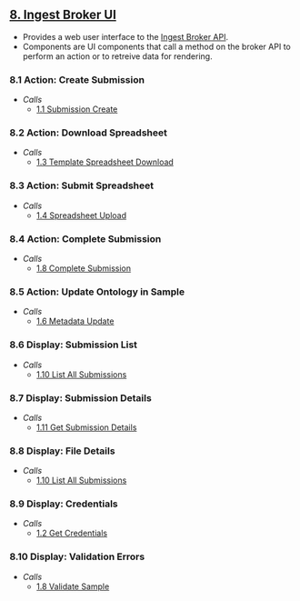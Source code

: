 ## [8. Ingest Broker UI](#8-ingest-broker-ui)

* Provides a web user interface to the [Ingest Broker API](#1-ingest-broker-api).
* Components are UI components that call a method on the broker API to perform an action or to retreive data for rendering.

### 8.1 Action: Create Submission
* _Calls_
   * [1.1 Submission Create](#11-submission-create)
   
### 8.2 Action: Download Spreadsheet
* _Calls_
   * [1.3 Template Spreadsheet Download](#13-template-spreadsheet-download)
   
### 8.3 Action: Submit Spreadsheet
* _Calls_
   * [1.4 Spreadsheet Upload](#14-spreadsheet-upload)
   
### 8.4 Action: Complete Submission
* _Calls_
   * [1.8 Complete Submission](#18-complete-submission)
   
### 8.5 Action: Update Ontology in Sample
* _Calls_
   * [1.6 Metadata Update](#16-metadata-update)
   
### 8.6 Display: Submission List
* _Calls_
   * [1.10 List All Submissions](#110-list-all-submissions)
   
### 8.7 Display: Submission Details
* _Calls_
   * [1.11 Get Submission Details](#111-get-submission-details)
   
### 8.8 Display: File Details
* _Calls_
   * [1.10 List All Submissions](#110-list-files-for-submission)
   
### 8.9 Display: Credentials
* _Calls_
   * [1.2 Get Credentials](#12-get-credentials)
   
### 8.10 Display: Validation Errors
* _Calls_
   * [1.8 Validate Sample](#18-validate-sample)

